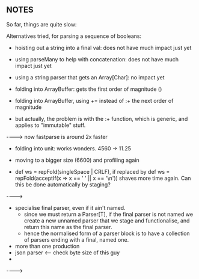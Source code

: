 NOTES
-----

So far, things are quite slow:

Alternatives tried, for parsing a sequence of booleans:

 - hoisting out a string into a final val: does not have much
 impact just yet

 - using parseMany to help with concatenation: does not have much
 impact just yet

 - using a string parser that gets an Array[Char]: no impact yet

 - folding into ArrayBuffer: gets the first order of magnitude ()
 - folding into ArrayBuffer, using += instead of :+ the next order of magnitude
 - but actually, the problem is with the :+ function, which is generic, and
 applies to "immutable" stuff.

 ----> now fastparse is around 2x faster

 - folding into unit: works wonders. 4560 -> 11.25

 - moving to a bigger size (6600) and profiling again

 - def ws = repFold(singleSpace | CRLF), if replaced by
   def ws = repFold(acceptIf(x => x == ' ' || x == '\n')) shaves more time
   again. Can this be done automatically by staging?

 ---->

  - specialise final parser, even if it ain't named.
    - since we must return a Parser[T], if the final parser is not named we create
     a new unnamed parser that we stage and functionalise, and return this name
     as the final parser.
    - hence the normalised form of a parser block is to have a collection of parsers
    ending with a final, named one.
  - more than one production
  - json parser <-- check byte size of this guy
  -

---->
